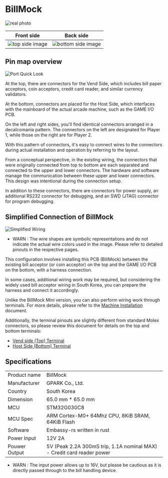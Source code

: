 <!--
SPDX-FileCopyrightText: © 2023 Jinwoo Park (pmnxis@gmail.com)

SPDX-License-Identifier: MIT OR Apache-2.0
-->

# BillMock

![real photo](https://billmock.gpark.biz/images/pcb_0v4_port/BillMockPCB_0v4_square.jpg)

| Front side | Back side |
| ---- | ---- |
| ![top side image](https://billmock.gpark.biz/images/pcb_top_0v4.png) | ![bottom side image](https://billmock.gpark.biz/images/pcb_bot_0v4.png) | 

## Pin map overview

![Port Quick Look](https://billmock.gpark.biz/images/pcb_0v4_port/port_quick_look.png)

At the top, there are connectors for the Vend Side, which includes bill paper acceptors, coin acceptors, credit card reader, and similar currency validators.

At the bottom, connectors are placed for the Host Side, which interfaces with the mainboard of the actual arcade machine, such as the GAME I/O PCB.

On the left and right sides, you'll find identical connectors arranged in a decalcomania pattern. The connectors on the left are designated for Player 1, while those on the right are for Player 2.

With this pattern of connectors, it's easy to connect wires to the connectors during actual installation and operation by referring to the layout.

From a conceptual perspective, in the existing wiring, the connectors that were originally connected from top to bottom are each separated and connected to the upper and lower connectors. The hardware and software manage the communication between these upper and lower connectors. This design was intentional during the connection setup.

In addition to these connectors, there are connectors for power supply, an additional RS232 connector for debugging, and an SWD (JTAG) connector for program debugging.

## Simplified Connection of BillMock
![Simplified Wiring](https://billmock.gpark.biz/images/pcb_0v4_port/wiring.png)

- WARN : The wire shapes are symbolic representations and do not indicate the actual wire colors used in the image. Please refer to detailed pinouts in the respective pages.

This configuration involves installing this PCB (BillMock) between the existing bill acceptor (or coin acceptor) on the top and the GAME I/O PCB on the bottom, with a harness connection.

In some cases, additional wiring work may be required, but considering the widely used bill acceptor wiring in South Korea, you can prepare the harness and connect it accordingly.

Unlike the BillMock Mini version, you can also perform wiring work through terminals. For more details, please refer to the [Machine Installation](./installation.md) document.

Additionally, the terminal pinouts are slightly different from standard Molex connectors, so please review this document for details on the top and bottom terminals:

- [Vend side (Top) Terminal](./port_vend_side.md#vend-side-quick-terminal)
- [Host Side (Bottom) Terminal](./port_host_side.md#host-side-quick-terminal)

## Specifications

|             |              |
| ----------- | ------------ |
| Product name| BillMock     |
| Manufacturer| GPARK Co., Ltd. |
| Country     | South Korea |
| Dimension   | 65.0 mm * 65.0 mm |
| MCU         | STM32G030C8 |
| MCU Spec    | ARM Cortex-M0+ 64Mhz CPU, 8KiB SRAM, 64KiB Flash |
| Software    | Embassy-rs written in rust |
| Power Input | 12V 2A |
| Pouwer Output | 5V (Peak 2.2A 300mS trip, 1.1A nominal MAX) - Credit card reader power |

- WARN : The input power allows up to 16V, but please be cautious as it is directly passed through to the bill handling device.
